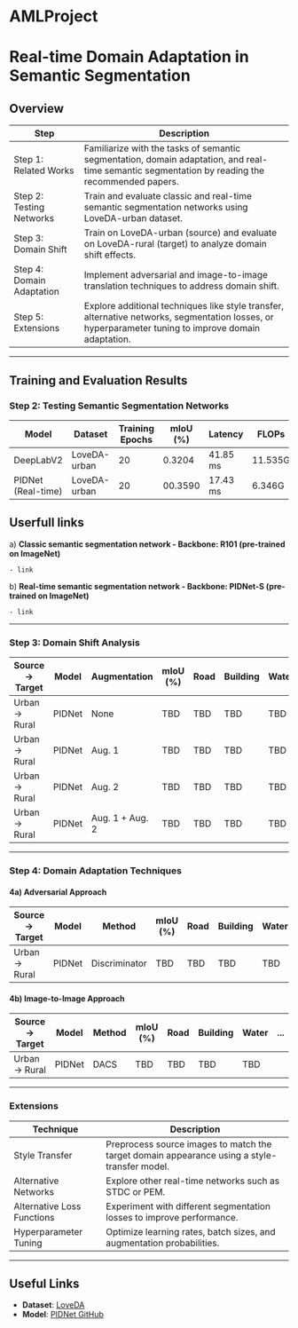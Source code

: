 # AMLProject

# Real-time Domain Adaptation in Semantic Segmentation

## Overview
| **Step**                     | **Description**                                                                                                                                               |
|------------------------------|---------------------------------------------------------------------------------------------------------------------------------------------------------------|
| Step 1: Related Works        | Familiarize with the tasks of semantic segmentation, domain adaptation, and real-time semantic segmentation by reading the recommended papers.                |
| Step 2: Testing Networks     | Train and evaluate classic and real-time semantic segmentation networks using LoveDA-urban dataset.                                                          |
| Step 3: Domain Shift         | Train on LoveDA-urban (source) and evaluate on LoveDA-rural (target) to analyze domain shift effects.                                                        |
| Step 4: Domain Adaptation    | Implement adversarial and image-to-image translation techniques to address domain shift.                                                                      |
| Step 5: Extensions           | Explore additional techniques like style transfer, alternative networks, segmentation losses, or hyperparameter tuning to improve domain adaptation.         |

---

## Training and Evaluation Results

### Step 2: Testing Semantic Segmentation Networks
| **Model**           | **Dataset**       | **Training Epochs** | **mIoU (%)** | **Latency** | **FLOPs** | **Params** |
|----------------------|-------------------|------------|--------------|-------------|-----------|------------|
| DeepLabV2           | LoveDA-urban     | 20         | 0.3204          | 41.85 ms         |  11.535G       | 62.231M        |
| PIDNet (Real-time)  | LoveDA-urban     | 20         | 00.3590         | 17.43 ms        | 6.346G      | 7.718M       |


## Userfull links
a)  **Classic semantic segmentation network -  Backbone: R101 (pre-trained on ImageNet)**

    - link

b) **Real-time semantic segmentation network - Backbone:  PIDNet-S (pre-trained on ImageNet)**

    - link





---

### Step 3: Domain Shift Analysis
| **Source → Target** | **Model**         | **Augmentation** | **mIoU (%)** | **Road** | **Building** | **Water** | ... |
|---------------------|-------------------|------------------|--------------|----------|--------------|-----------|-----|
| Urban → Rural       | PIDNet           | None             | TBD          | TBD      | TBD          | TBD       |     |
| Urban → Rural       | PIDNet           | Aug. 1           | TBD          | TBD      | TBD          | TBD       |     |
| Urban → Rural       | PIDNet           | Aug. 2           | TBD          | TBD      | TBD          | TBD       |     |
| Urban → Rural       | PIDNet           | Aug. 1 + Aug. 2   | TBD          | TBD      | TBD          | TBD       |     |

---

### Step 4: Domain Adaptation Techniques
#### 4a) Adversarial Approach
| **Source → Target** | **Model**         | **Method**      | **mIoU (%)** | **Road** | **Building** | **Water** | ... |
|---------------------|-------------------|-----------------|--------------|----------|--------------|-----------|-----|
| Urban → Rural       | PIDNet           | Discriminator   | TBD          | TBD      | TBD          | TBD       |     |

#### 4b) Image-to-Image Approach
| **Source → Target** | **Model**         | **Method**      | **mIoU (%)** | **Road** | **Building** | **Water** | ... |
|---------------------|-------------------|-----------------|--------------|----------|--------------|-----------|-----|
| Urban → Rural       | PIDNet           | DACS            | TBD          | TBD      | TBD          | TBD       |     |

---

### Extensions
| **Technique**                | **Description**                                                                                  |
|-------------------------------|--------------------------------------------------------------------------------------------------|
| Style Transfer               | Preprocess source images to match the target domain appearance using a style-transfer model.     |
| Alternative Networks         | Explore other real-time networks such as STDC or PEM.                                           |
| Alternative Loss Functions   | Experiment with different segmentation losses to improve performance.                           |
| Hyperparameter Tuning        | Optimize learning rates, batch sizes, and augmentation probabilities.                           |

---

## Useful Links
- **Dataset**: [LoveDA](https://zenodo.org/records/5706578)
- **Model**: [PIDNet GitHub](https://github.com/XuJiacong/PIDNet)
